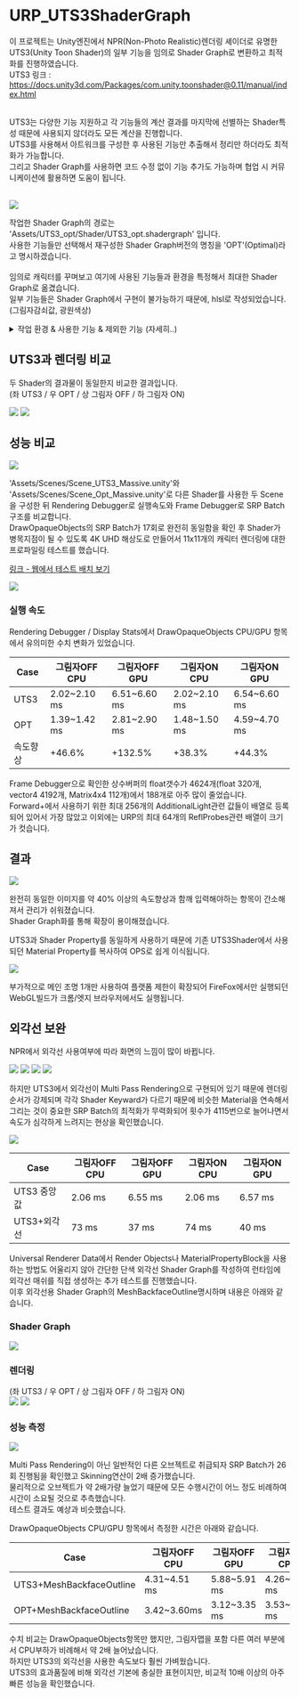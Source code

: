 # URP_UTS3ShaderGraph
이 프로젝트는 Unity엔진에서 NPR(Non-Photo Realistic)렌더링 셰이더로 유명한 UTS3(Unity Toon Shader)의 일부 기능을 임의로 Shader Graph로 변환하고 최적화를 진행하였습니다.<br>
UTS3 링크 : https://docs.unity3d.com/Packages/com.unity.toonshader@0.11/manual/index.html <br>
<br>

UTS3는 다양한 기능 지원하고 각 기능들의 계산 결과를 마지막에 선별하는 Shader특성 때문에 사용되지 않더라도 모든 계산을 진행합니다.<br>
UTS3를 사용해서 아트워크를 구성한 후 사용된 기능만 추출해서 정리만 하더라도 최적화가 가능합니다.<br>
그리고 Shader Graph를 사용하면 코드 수정 없이 기능 추가도 가능하며 협업 시 커뮤니케이션에 활용하면 도움이 됩니다.<br>
<br>

<img src="https://github.com/haiun/URP_UTS3ShaderGraph/blob/main/ReadmeImage/shadergraph.png?raw=true"/>

작업한 Shader Graph의 경로는 'Assets/UTS3_opt/Shader/UTS3_opt.shadergraph' 입니다.<br>
사용한 기능들만 선택해서 재구성한 Shader Graph버전의 명칭을 'OPT'(Optimal)라고 명시하겠습니다.<br>
<br>
임의로 캐릭터를 꾸며보고 여기에 사용된 기능들과 환경을 특정해서 최대한 Shader Graph로 옮겼습니다.<br>
일부 기능들은 Shader Graph에서 구현이 불가능하기 때문에, hlsl로 작성되었습니다. (그림자감쇠값, 광원색상)<br>

<details>
  <summary>작업 환경 & 사용한 기능 & 제외한 기능 (자세히..)</summary>
  
작업 환경 : Unity6 (6000.0.41f1), URP, 포워드렌더링, Cascade Shadow Map, 메인광원1개<br>

사용한 기능
- Three Color Map and Control Map Settings
  - Base Map
  - Normal Map
- Shading Steps and Feather Settings
  - Base Color Step & Feather
  - Shading Color Step & Feather
- Highlight Settings
  - Highlight Power
  - Specular Mode Soft Only
- Rim Light
  - Color & Level

제외한 기능
- Outline Settings (Shader Graph가 Multi Pass를 지원하지 않음 / 글의 마지막에 보완함)
- Material Capture Settings
- Emission Settings
- Angel Ring Projection Settings
- Metaverse Settings
</details>

## UTS3과 렌더링 비교


두 Shader의 결과물이 동일한지 비교한 결과입니다.<br>
(좌 UTS3 / 우 OPT / 상 그림자 OFF / 하 그림자 ON)<br>

<img src="https://github.com/haiun/URP_UTS3ShaderGraph/blob/main/ReadmeImage/comp_no_shadow.gif?raw=true"/>
<img src="https://github.com/haiun/URP_UTS3ShaderGraph/blob/main/ReadmeImage/comp_shadow.gif?raw=true"/>

## 성능 비교

<img src="https://github.com/haiun/URP_UTS3ShaderGraph/blob/main/ReadmeImage/speed_test.png?raw=true"/>

'Assets/Scenes/Scene_UTS3_Massive.unity'와 'Assets/Scenes/Scene_Opt_Massive.unity'로 다른 Shader를 사용한 두 Scene을 구성한 뒤 Rendering Debugger로 실행속도와 Frame Debugger로 SRP Batch구조를 비교합니다.<br>
DrawOpaqueObjects의 SRP Batch가 17회로 완전히 동일함을 확인 후 Shader가 병목지점이 될 수 있도록 4K UHD 해상도로 만들어서 11x11개의 캐릭터 렌더링에 대한 프로파일링 테스트를 했습니다.<br>

[링크 - 웹에서 테스트 배치 보기](https://haiun.github.io/UnityChan_TEST/ "WebGl버전 실행")<br>

<img src="https://github.com/haiun/URP_UTS3ShaderGraph/blob/main/ReadmeImage/srp_batch_17.gif?raw=true"/>

### 실행 속도

Rendering Debugger / Display Stats에서 DrawOpaqueObjects CPU/GPU 항목에서 유의미한 수치 변화가 있었습니다.<br>

| Case | 그림자OFF CPU | 그림자OFF GPU | 그림자ON CPU | 그림자ON GPU |
| ------ | ------ | ------| ------ | ------ |
| UTS3 | 2.02~2.10 ms | 6.51~6.60 ms | 2.02~2.10 ms | 6.54~6.60 ms |
| OPT | 1.39~1.42 ms | 2.81~2.90 ms | 1.48~1.50 ms | 4.59~4.70 ms |
| 속도향상 | +46.6% | +132.5% | +38.3% | +44.3% |

Frame Debugger으로 확인한 상수버퍼의 float갯수가 4624개(float 320개, vector4 4192개, Matrix4x4 112개)에서 188개로 아주 많이 줄었습니다.<br>
Forward+에서 사용하기 위한 최대 256개의 AdditionalLight관련 값들이 배열로 등록 되어 있어서 가장 많았고 이외에는 URP의 최대 64개의 ReflProbes관련 배열이 크기가 컷습니다.<br>

## 결과

<img src="https://github.com/haiun/URP_UTS3ShaderGraph/blob/main/ReadmeImage/K-005.png?raw=true"/>

완전히 동일한 이미지를 약 40% 이상의 속도향상과 함깨 입력해야하는 항목이 간소해져서 관리가 쉬워졌습니다.<br>
Shader Graph화를 통해 확장이 용이해졌습니다.<br>

UTS3과 Shader Property를 동일하게 사용하기 때문에 기존 UTS3Shader에서 사용되던 Material Property를 복사하여 OPS로 쉽게 이식됩니다.<br>

<img src="https://github.com/haiun/URP_UTS3ShaderGraph/blob/main/ReadmeImage/K-008.png?raw=true"/>

부가적으로 메인 조명 1개만 사용하여 플랫폼 제한이 확장되어 FireFox에서만 실행되던 WebGL빌드가 크롬/엣지 브라우저에서도 실행됩니다.<br>


## 외각선 보완




NPR에서 외각선 사용여부에 따라 화면의 느낌이 많이 바뀝니다.<br>

<img src="https://github.com/haiun/URP_UTS3ShaderGraph/blob/main/ReadmeImage/K-015.png?raw=true"/>
<img src="https://github.com/haiun/URP_UTS3ShaderGraph/blob/main/ReadmeImage/K-012.png?raw=true"/>
<img src="https://github.com/haiun/URP_UTS3ShaderGraph/blob/main/ReadmeImage/K-017.png?raw=true"/>
<img src="https://github.com/haiun/URP_UTS3ShaderGraph/blob/main/ReadmeImage/K-013.png?raw=true"/>

하지만 UTS3에서 외각선이 Multi Pass Rendering으로 구현되어 있기 때문에 렌더링 순서가 강제되며 각각 Shader Keyward가 다르기 때문에 비슷한 Material을 연속해서 그리는 것이 중요한 SRP Batch의 최적화가 무력화되어 횟수가 4115번으로 늘어나면서 속도가 심각하게 느려지는 현상을 확인했습니다.<br>

<img src="https://github.com/haiun/URP_UTS3ShaderGraph/blob/main/ReadmeImage/srp_batch_failed_outline.gif?raw=true"/>

| Case | 그림자OFF CPU | 그림자OFF GPU | 그림자ON CPU | 그림자ON GPU |
| ------ | ------ | ------| ------ | ------ |
| UTS3 중앙값 | 2.06 ms | 6.55 ms | 2.06 ms | 6.57 ms |
| UTS3+외각선 | 73 ms | 37 ms | 74 ms | 40 ms |

Universal Renderer Data에서 Render Objects나 MaterialPropertyBlock을 사용하는 방법도 어울리지 않아 간단한 단색 외각선 Shader Graph를 작성하여 런타임에 외각선 매쉬를 직접 생성하는 추가 테스트를 진행했습니다.<br>
이후 외각선용 Shader Graph의 MeshBackfaceOutline명시하며 내용은 아래와 같습니다.<br>

### Shader Graph

<img src="https://github.com/haiun/URP_UTS3ShaderGraph/blob/main/ReadmeImage/K-006.png?raw=true"/>

### 렌더링

(좌 UTS3 / 우 OPT / 상 그림자 OFF / 하 그림자 ON)<br>
<img src="https://github.com/haiun/URP_UTS3ShaderGraph/blob/main/ReadmeImage/simple_outline.gif?raw=true"/>
<img src="https://github.com/haiun/URP_UTS3ShaderGraph/blob/main/ReadmeImage/simple_outline_shadow.gif?raw=true"/>

### 성능 측정

<img src="https://github.com/haiun/URP_UTS3ShaderGraph/blob/main/ReadmeImage/srp_batch_outline.gif?raw=true"/>

Multi Pass Rendering이 아닌 일반적인 다른 오브젝트로 취급되자 SRP Batch가 26회 진행됨을 확인했고 Skinning연산이 2배 증가했습니다.<br>
물리적으로 오브젝트가 약 2배가량 늘었기 때문에 모든 수행시간이 어느 정도 비례하여 시간이 소요될 것으로 추측했습니다.<br>
테스트 결과도 예상과 비슷했습니다.<br>

DrawOpaqueObjects CPU/GPU 항목에서 측정한 시간은 아래와 같습니다.

| Case | 그림자OFF CPU | 그림자OFF GPU | 그림자ON CPU | 그림자ON GPU |
| ------ | ------ | ------| ------ | ------ |
| UTS3+MeshBackfaceOutline | 4.31~4.51 ms | 5.88~5.91 ms | 4.26~4.63 ms | 5.82~5.89 ms |
| OPT+MeshBackfaceOutline | 3.42~3.60ms | 3.12~3.35 ms | 3.53~3.73 ms | 3.18~3.31 ms |

수치 비교는 DrawOpaqueObjects항목만 했지만, 그림자맵을 포함 다른 여러 부분에서 CPU부하가 비례해서 약 2배 늘어났습니다.<br>
하지만 UTS3의 외각선을 사용한 속도보다 훨씬 가벼웠습니다.<br>
UTS3의 효과품질에 비해 외각선 기본에 충실한 표현이지만, 비교적 10배 이상의 아주 빠른 성능을 확인했습니다.
